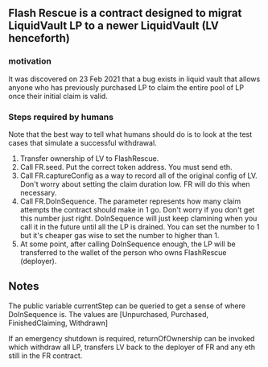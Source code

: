 ## Flash Rescue is a contract designed to migrat LiquidVault LP to a newer LiquidVault (LV henceforth)

### motivation

It was discovered on 23 Feb 2021 that a bug exists in liquid vault that allows anyone who has previously purchased LP
to claim the entire pool of LP once their initial claim is valid.

### Steps required by humans

Note that the best way to tell what humans should do is to look at the test cases that simulate a successful withdrawal.

1. Transfer ownership of LV to FlashRescue.
2. Call FR.seed. Put the correct token address. You must send eth.
3. Call FR.captureConfig as a way to record all of the original config of LV. Don't worry about setting the claim duration low. FR will do this when necessary.
4. Call FR.DoInSequence. The parameter represents how many claim attempts the contract should make in 1 go. Don't worry if you don't get this number just right. DoInSequence will just keep clamining when you call it in the future until all the LP is drained. You can set the number to 1 but it's cheaper gas wise to set the number to higher than 1.
5. At some point, after calling DoInSequence enough, the LP will be transferred to the wallet of the person who owns FlashRescue (deployer).

## Notes

The public variable currentStep can be queried to get a sense of where DoInSequence is. The values are
[Unpurchased, Purchased, FinishedClaiming, Withdrawn]


If an emergency shutdown is required, returnOfOwnership can be invoked which withdraw all LP, transfers LV back to the deployer of FR and any eth still in the FR contract.